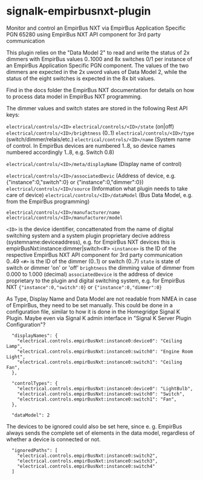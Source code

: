 # signalk-empirbusnxt-plugin
Monitor and control an EmpirBus NXT via EmpirBus Application Specific PGN 65280 using EmpirBus NXT API component for 3rd party communication

This plugin relies on the "Data Model 2" to read and write the status of 2x dimmers with EmpirBus values 0..1000 and 8x switches 0/1 per instance of an EmpirBus Application Specific PGN component. The values of the two dimmers are expected in the 2x uword values of Data Model 2, while the status of the eight switches is expected in the 8x bit values.

Find in the docs folder the EmpirBus NXT documentation for details on how to process data model in EmpirBus NXT programming.

The dimmer values and switch states are stored in the following Rest API keys:

`electrical/controls/<ID>`
`electrical/controls/<ID>/state`  (on|off)
`electrical/controls/<ID>/brightness`  (0..1)
`electrical/controls/<ID>/type`   (switch/dimmer/relais/etc.)
`electrical/controls/<ID>/name`   (System name of control. In EmpirBus devices are numbered 1..8, so device names numbered accordingly 1..8, e.g. Switch 0.8)

`electrical/controls/<ID>/meta/displayName`   (Display name of control)

`electrical/controls/<ID>/associatedDevic` (Address of device, e.g. {"instance":0,"switch":0} or {"instance":0,"dimmer":0})
`electrical/controls/<ID>/source` (Information what plugin needs to take care of device)
`electrical/controls/<ID>/dataModel` (Bus Data Model, e.g. from the EmpirBus programming)

`electrical/controls/<ID>/manufacturer/name`
`electrical/controls/<ID>/manufacturer/model`

`<ID>` is the device identifier, concattenated from the name of digital switching system and a system plugin proprietary decive address (systemname:deviceaddress), e.g. for EmpirBus NXT devices this is empirBusNxt:instance<instance>:dimmer|switch<#>
`<instance>` is the ID of the respective EmpirBus NXT API component for 3rd party communication 0..49
`<#>` is the ID of the dimmer (0..1) or switch (0..7)
`state` is state of switch or dimmer 'on' or 'off'
`brightness` the dimming value of dimmer from 0.000 to 1.000 (decimal)
`associatedDevice` is the address of device proprietary to the plugin and digital switching system, e.g. for EmpirBus NXT `{"instance":0,"switch":0}` or `{"instance":0,"dimmer":0}`

As Type, Display Name and Data Model are not readable from NMEA in case of EmpirBus, they need to be set manually. This could be done in a configuration file, similar to how it is done in the Homegridge Signal K Plugin. Maybe even via Signal K admin interface in "Signal K Server Plugin Configuration"?

      "displayNames": {  
        "electrical.controls.empirBusNxt:instance0:device0": "Ceiling Lamp",  
        "electrical.controls.empirBusNxt:instance0:switch0": "Engine Room Light",  
        "electrical.controls.empirBusNxt:instance0:switch1": "Ceiling Fan",  
      },  

      "controlTypes": {  
        "electrical.controls.empirBusNxt:instance0:device0": "LightBulb",  
        "electrical.controls.empirBusNxt:instance0:switch0": "Switch",  
        "electrical.controls.empirBusNxt:instance0:switch1": "Fan",  
      },  

      "dataModel": 2


The devices to be ignored could also be set here, since e. g. EmpirBus always sends the complete set of elements in the data model, regardless of whether a device is connected or not.

      "ignoredPaths": [  
        "electrical.controls.empirBusNxt:instance0:switch2",  
        "electrical.controls.empirBusNxt:instance0:switch3",  
        "electrical.controls.empirBusNxt:instance0:switch4"  
      ]  
